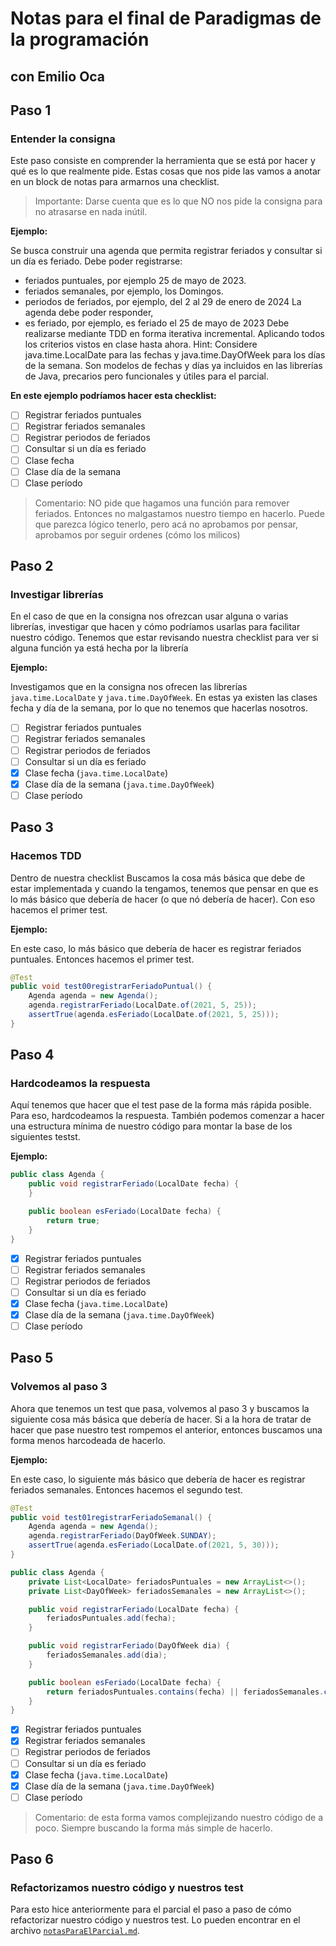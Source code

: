 # Notas para el final de Paradigmas de la programación

## con Emilio Oca

## Paso 1

### Entender la consigna

Este paso consiste en comprender la herramienta que se está por hacer y qué es lo que realmente pide. Estas cosas que nos pide las vamos a anotar en un block de notas para armarnos una checklist.

>Importante: Darse cuenta que es lo que NO nos pide la consigna para no atrasarse en nada inútil.

__Ejemplo:__

Se busca construir una agenda que permita registrar feriados y consultar si un día es
feriado.
Debe poder registrarse:

- feriados puntuales, por ejemplo 25 de mayo de 2023.
- feriados semanales, por ejemplo, los Domingos.
- periodos de feriados, por ejemplo, del 2 al 29 de enero de 2024
La agenda debe poder responder,
- es feriado, por ejemplo, es feriado el 25 de mayo de 2023
Debe realizarse mediante TDD en forma iterativa incremental.
Aplicando todos los criterios vistos en clase hasta ahora.
Hint:
Considere java.time.LocalDate para las fechas y java.time.DayOfWeek para los días de
la semana. Son modelos de fechas y días ya incluidos en las librerías de Java,
precarios pero funcionales y útiles para el parcial.

__En este ejemplo podríamos hacer esta checklist:__

- [ ] Registrar feriados puntuales
- [ ] Registrar feriados semanales
- [ ] Registrar periodos de feriados
- [ ] Consultar si un día es feriado
- [ ] Clase fecha
- [ ] Clase día de la semana
- [ ] Clase período

>Comentario: NO pide que hagamos una función para remover feriados. Entonces no malgastamos nuestro tiempo en hacerlo. Puede que parezca lógico tenerlo, pero acá no aprobamos por pensar, aprobamos por seguir ordenes (cómo los milicos)

## Paso 2

### Investigar librerías

En el caso de que en la consigna nos ofrezcan usar alguna o varias librerías, investigar que hacen y cómo podríamos usarlas para facilitar nuestro código. Tenemos que estar revisando nuestra checklist para ver si alguna función ya está hecha por la librería

__Ejemplo:__

Investigamos que en la consigna nos ofrecen las librerías `java.time.LocalDate` y `java.time.DayOfWeek`. En estas ya existen las clases fecha y día de la semana, por lo que no tenemos que hacerlas nosotros.

- [ ] Registrar feriados puntuales
- [ ] Registrar feriados semanales
- [ ] Registrar periodos de feriados
- [ ] Consultar si un día es feriado
- [x] Clase fecha (`java.time.LocalDate`)
- [x] Clase día de la semana (`java.time.DayOfWeek`)
- [ ] Clase período

## Paso 3

### Hacemos TDD

Dentro de nuestra checklist Buscamos la cosa más básica que debe de estar implementada y cuando la tengamos, tenemos que pensar en que es lo más básico que debería de hacer (o que nó debería de hacer). Con eso hacemos el primer test.

__Ejemplo:__

En este caso, lo más básico que debería de hacer es registrar feriados puntuales. Entonces hacemos el primer test.

```java
@Test
public void test00registrarFeriadoPuntual() {
    Agenda agenda = new Agenda();
    agenda.registrarFeriado(LocalDate.of(2021, 5, 25));
    assertTrue(agenda.esFeriado(LocalDate.of(2021, 5, 25)));
}
```

## Paso 4

### Hardcodeamos la respuesta

Aquí tenemos que hacer que el test pase de la forma más rápida posible. Para eso, hardcodeamos la respuesta. También podemos comenzar a hacer una estructura mínima de nuestro código para montar la base de los siguientes testst.

__Ejemplo:__

```java
public class Agenda {
    public void registrarFeriado(LocalDate fecha) {
    }

    public boolean esFeriado(LocalDate fecha) {
        return true;
    }
}
```

- [x] Registrar feriados puntuales
- [ ] Registrar feriados semanales
- [ ] Registrar periodos de feriados
- [ ] Consultar si un día es feriado
- [x] Clase fecha (`java.time.LocalDate`)
- [x] Clase día de la semana (`java.time.DayOfWeek`)
- [ ] Clase período

## Paso 5

### Volvemos al paso 3

Ahora que tenemos un test que pasa, volvemos al paso 3 y buscamos la siguiente cosa más básica que debería de hacer. Si a la hora de tratar de hacer que pase nuestro test rompemos el anterior, entonces buscamos una forma menos harcodeada de hacerlo.

__Ejemplo:__

En este caso, lo siguiente más básico que debería de hacer es registrar feriados semanales. Entonces hacemos el segundo test.

```java
@Test
public void test01registrarFeriadoSemanal() {
    Agenda agenda = new Agenda();
    agenda.registrarFeriado(DayOfWeek.SUNDAY);
    assertTrue(agenda.esFeriado(LocalDate.of(2021, 5, 30)));
}
```

```java
public class Agenda {
    private List<LocalDate> feriadosPuntuales = new ArrayList<>();
    private List<DayOfWeek> feriadosSemanales = new ArrayList<>();

    public void registrarFeriado(LocalDate fecha) {
        feriadosPuntuales.add(fecha);
    }

    public void registrarFeriado(DayOfWeek dia) {
        feriadosSemanales.add(dia);
    }

    public boolean esFeriado(LocalDate fecha) {
        return feriadosPuntuales.contains(fecha) || feriadosSemanales.contains(fecha.getDayOfWeek());
    }
}
```

- [x] Registrar feriados puntuales
- [x] Registrar feriados semanales
- [ ] Registrar periodos de feriados
- [ ] Consultar si un día es feriado
- [x] Clase fecha (`java.time.LocalDate`)
- [x] Clase día de la semana (`java.time.DayOfWeek`)
- [ ] Clase período

>Comentario: de esta forma vamos complejizando nuestro código de a poco. Siempre buscando la forma más simple de hacerlo.

## Paso 6

### Refactorizamos nuestro código y nuestros test

Para esto hice anteriormente para el parcial el paso a paso de cómo refactorizar nuestro código y nuestros test. Lo pueden encontrar en el archivo [`notasParaElParcial.md`](https://github.com/EllaEsMenorDeEdad/NotasDePP/blob/main/notasParaElParcial.md).
